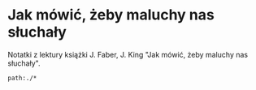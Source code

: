 # Jak mówić, żeby maluchy nas słuchały

Notatki z lektury książki J. Faber, J. King "Jak mówić, żeby maluchy nas słuchały".

```query
path:./*
```
